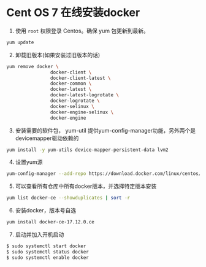 # Cent OS 7 在线安装docker

1. 使用 `root` 权限登录 Centos。确保 yum 包更新到最新。

```Bash
yum update
```

2. 卸载旧版本(如果安装过旧版本的话)

```Bash
yum remove docker \
                docker-client \
                docker-client-latest \
                docker-common \
                docker-latest \
                docker-latest-logrotate \
                docker-logrotate \
                docker-selinux \
                docker-engine-selinux \
                docker-engine
```

3. 安装需要的软件包， yum-util 提供yum-config-manager功能，另外两个是devicemapper驱动依赖的

```Bash
yum install -y yum-utils device-mapper-persistent-data lvm2
```

4. 设置yum源

```Bash
yum-config-manager --add-repo https://download.docker.com/linux/centos/docker-ce.repo
```

5. 可以查看所有仓库中所有docker版本，并选择特定版本安装

```Bash
yum list docker-ce --showduplicates | sort -r
```

6. 安装docker，版本号自选

```Bash
yum install docker-ce-17.12.0.ce
```

7. 启动并加入开机启动

```Bash
$ sudo systemctl start docker
$ sudo systemctl status docker
$ sudo systemctl enable docker
```